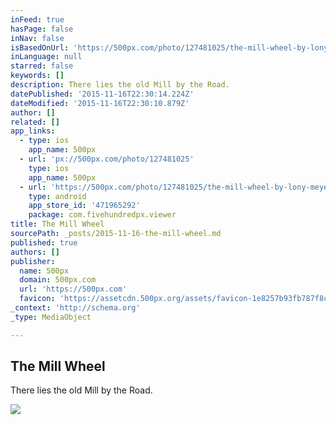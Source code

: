 ```yaml
---
inFeed: true
hasPage: false
inNav: false
isBasedOnUrl: 'https://500px.com/photo/127481025/the-mill-wheel-by-lony-meyer'
inLanguage: null
starred: false
keywords: []
description: There lies the old Mill by the Road.
datePublished: '2015-11-16T22:30:14.224Z'
dateModified: '2015-11-16T22:30:10.879Z'
author: []
related: []
app_links:
  - type: ios
    app_name: 500px
  - url: 'px://500px.com/photo/127481025'
    type: ios
    app_name: 500px
  - url: 'https://500px.com/photo/127481025/the-mill-wheel-by-lony-meyer'
    type: android
    app_store_id: '471965292'
    package: com.fivehundredpx.viewer
title: The Mill Wheel
sourcePath: _posts/2015-11-16-the-mill-wheel.md
published: true
authors: []
publisher:
  name: 500px
  domain: 500px.com
  url: 'https://500px.com'
  favicon: 'https://assetcdn.500px.org/assets/favicon-1e8257b93fb787f8ceb66b5522ee853c.ico'
_context: 'http://schema.org'
_type: MediaObject

---
```

<article style=""><h1>The Mill Wheel</h1><p>There lies the old Mill by the Road.</p><img src="https://drscdn.500px.org/photo/127481025/m%3D2048/3992b7a7e69157221c7e70ffa296d457" /></article>